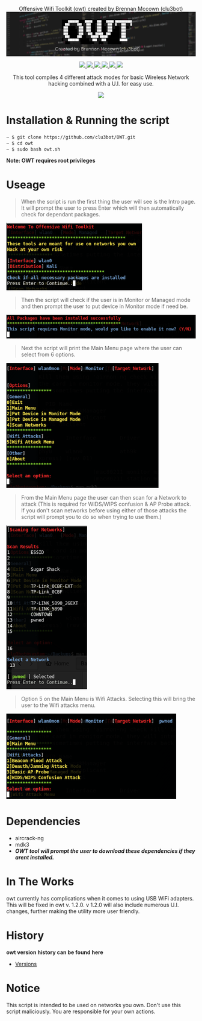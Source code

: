 <p align=center>
Offensive Wifi Toolkit (owt) created by Brennan Mccown (clu3bot)

<img src=img/img6.png align=center alt=banner />

</p>
<p align="center">
    <a href="">
      <img src="https://img.shields.io/maintenance/yes/2021" />
    </a>
    <a href="">
      <img src="https://img.shields.io/github/issues/clu3bot/owt" />
    </a>
    <a href="">
      <img src="https://img.shields.io/github/license/clu3bot/owt" />
    </a>
    <a href="">
      <img src="https://img.shields.io/github/stars/clu3bot/owt" />
    </a>
    <a href="">
      <img src="https://img.shields.io/github/forks/clu3bot/owt" />
    </a>  
    <a href="">
      <img src="https://img.shields.io/github/repo-size/clu3bot/owt" />
    </a>
<p align="center">  
This tool compiles 4 different attack modes for basic Wireless Network hacking combined with a U.I. for easy use.
</p>
    
   <p align="center">
    <a href="">
    <img src="https://img.shields.io/badge/OWT-version%201.2.1-orange?style=for-the-badge&logo=appveyor?logo=data:none" />
    </a>
   </p> 
   
   
   
   
   
   
# Installation & Running the script
```
~ $ git clone https://github.com/clu3bot/OWT.git
~ $ cd owt
~ $ sudo bash owt.sh
```
**Note: OWT requires root privileges**

# Useage
> When the script is run the first thing the user will see is the Intro page. It will prompt the user to press Enter which will then automatically check for dependant packages. 

![img1](img/img1.png)

> Then the script will check if the user is in Monitor or Managed mode and then prompt the user to put device in Monitor mode if need be.

![img2](img/img2.png)

> Next the script will print the Main Menu page where the user can select from 6 options.

![img3](img/img3.png)

> From the Main Menu page the user can then scan for a Network to attack (This is required for WIDS/WIPS confusion & AP Probe attack. If you don't scan networks before using either of those attacks the script will prompt you to do so when trying to use them.)

![img4](img/img4.png)

> Option 5 on the Main Menu is Wifi Attacks. Selecting this will bring the user to the Wifi attacks menu.

![img5](img/img5.png)

# Dependencies 
* aircrack-ng 
* mdk3
* ***OWT tool will prompt the user to download these dependencies if they arent installed.***

# In The Works
owt currently has complications when it comes to using USB WiFi adapters. This will be fixed in owt v. 1.2.0.
v 1.2.0 will also include numerous U.I. changes, further making the utility more user friendly. 


# History
**owt version history can be found here**
* [Versions](https://github.com/clu3bot/owt/wiki/Versions)

# Notice

This script is intended to be used on networks you own. Don't use this script maliciously. You are responsible for your own actions.

